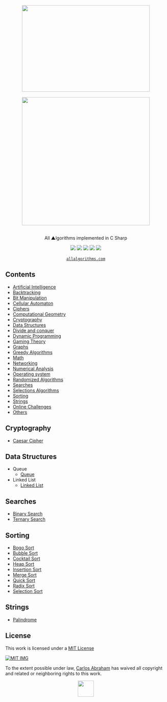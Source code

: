 <div align="center">
	<img width="400" height="270" src="https://cdn.abranhe.com/projects/algorithms/logos/csharp.svg">
	<br>
	<br>
	<img src="https://cdn.abranhe.com/projects/algorithms/algorithms.svg" width="400px">
  <br>
	<br>
  <p>All ▲lgorithms implemented in C Sharp</p>
	<a href="https://algorithms.abranhe.com"><img src="https://cdn.abranhe.com/projects/algorithms/badge.svg"></a>
	<a href="https://github.com/abranhe/algorithms/blob/master/LICENSE"><img src="https://img.shields.io/github/license/abranhe/algorithms.svg" /></a>
	<a href="https://cash.me/$abranhe"><img src="https://cdn.abraham.gq/badges/cash-me.svg"></a>
	<a href="https://www.patreon.com/abranhe"><img src="https://cdn.abraham.gq/badges/patreon.svg" /></a>
	<a href="https://paypal.me/abranhe/10"><img src="https://cdn.abraham.gq/badges/paypal.svg" /></a>
	<br>
	<br>
	<a href="https://allalgorithms.com"><code>allalgorithms.com</code></a>
</div>


## Contents

- [Artificial Intelligence](#artificial-intelligence)
- [Backtracking](#backtracking)
- [Bit Manipulation](#bit-manipulation)
- [Cellular Automaton](#cellular-automaton)
- [Ciphers](#ciphers)
- [Computational Geometry](#computational-geometry)
- [Cryptography](#cryptography)
- [Data Structures](#data-structures)
- [Divide and conquer](#divide-and-conquer)
- [Dynamic Programming](#dynamic-programming)
- [Gaming Theory](#gaming-theory)
- [Graphs](#graphs)
- [Greedy Algorithms](#greedy-algorithms)
- [Math](#math)
- [Networking](#networking)
- [Numerical Analysis](#numerical-analysis)
- [Operating system](#operating-system)
- [Randomized Algorithms](#randomized-algorithms)
- [Searches](#searches)
- [Selections Algorithms](#selections-algorithms)
- [Sorting](#sorting)
- [Strings](#strings)
- [Online Challenges](#online-challenges)
- [Others](#others)

##  Cryptography

- [Caesar Cipher](cryptography/caesar.cs)

## Data Structures

- Queue
	- [Queue](data-structures/queue/queue.cs)
- Linked List
	- [Linked List](data-structures/linked-list/linkedlist.cs)

## Searches

- [Binary Search](searches/binarysearch.cs)
- [Ternary Search](searches/ternarysearch.cs)

## Sorting

- [Bogo Sort](sorting/bogosort.cs)
- [Bubble Sort](sorting/bubblesort.cs)
- [Cocktail Sort](sorting/cocktailsort.cs)
- [Heap Sort](sorting/heapsort.cs)
- [Insertion Sort](sorting/insertionsort.cs)
- [Merge Sort](sorting/mergesort.cs)
- [Quick Sort](sorting/quicksort.cs)
- [Radix Sort](sorting/radixsort.cs)
- [Selection Sort](sorting/selection_sort.cpp)

## Strings

- [Palindrome](strings/palindrome.cpp)

## License

This work is licensed under a [MIT License](https://github.com/abranhe/algorithms/blob/master/license)

[![MIT IMG](https://cdn.abranhe.com/projects/algorithms/mit-license.png)](https://github.com/abranhe/algorithms/blob/master/license)

To the extent possible under law, [Carlos Abraham](https://go.abranhe.com/github) has waived all copyright and related or neighboring rights to this work.


<div align="center">
	<a href="https://github.com/abranhe/algorithms">
		<img src="https://cdn.abranhe.com/projects/algorithms/logo.svg" width="50px">
	</a>
  <br>
</div>
